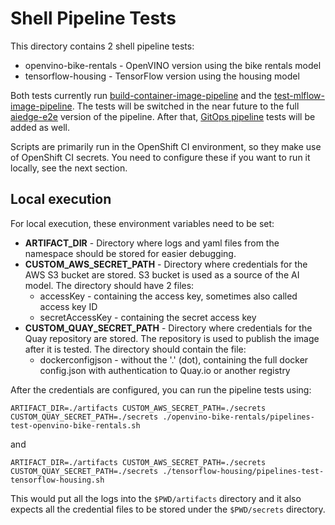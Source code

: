 # Shell Pipeline Tests

This directory contains 2 shell pipeline tests:
* openvino-bike-rentals - OpenVINO version using the bike rentals model
* tensorflow-housing - TensorFlow version using the housing model

Both tests currently run [build-container-image-pipeline](../../pipelines/tekton/build-container-image-pipeline)
and the [test-mlflow-image-pipeline](../../pipelines/tekton/test-mlflow-image-pipeline). The tests will be switched in the near future to the full [aiedge-e2e](../../pipelines/tekton/aiedge-e2e) version of the pipeline.
After that, [GitOps pipeline](../../pipelines/tekton/gitops-update-pipeline) tests will be added as well.

Scripts are primarily run in the OpenShift CI environment, so they make use of
OpenShift CI secrets. You need to configure these if you want to run it locally, see the next section.

## Local execution

For local execution, these environment variables need to be set:

* **ARTIFACT_DIR** - Directory where logs and yaml files from the namespace should be stored for easier debugging.
* **CUSTOM_AWS_SECRET_PATH** - Directory where credentials for the AWS S3 bucket are stored. S3 bucket is used as a source of the AI model. The directory should have 2 files:
  * accessKey - containing the access key, sometimes also called access key ID
  * secretAccessKey - containing the secret access key
* **CUSTOM_QUAY_SECRET_PATH** - Directory where credentials for the Quay repository are stored. The repository is used to publish the image after it is tested. The directory should contain the file:
  * dockerconfigjson - without the '.' (dot), containing the full docker config.json with authentication to Quay.io or another registry

After the credentials are configured, you can run the pipeline tests using:

```shell
ARTIFACT_DIR=./artifacts CUSTOM_AWS_SECRET_PATH=./secrets CUSTOM_QUAY_SECRET_PATH=./secrets ./openvino-bike-rentals/pipelines-test-openvino-bike-rentals.sh
```
and
```shell
ARTIFACT_DIR=./artifacts CUSTOM_AWS_SECRET_PATH=./secrets CUSTOM_QUAY_SECRET_PATH=./secrets ./tensorflow-housing/pipelines-test-tensorflow-housing.sh
```

This would put all the logs into the `$PWD/artifacts` directory and it also expects all the credential files to be stored under the `$PWD/secrets` directory.
